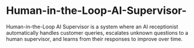 # Human-in-the-Loop-AI-Supervisor-
Human-in-the-Loop AI Supervisor is a system where an AI receptionist automatically handles customer queries, escalates unknown questions to a human supervisor, and learns from their responses to improve over time.
